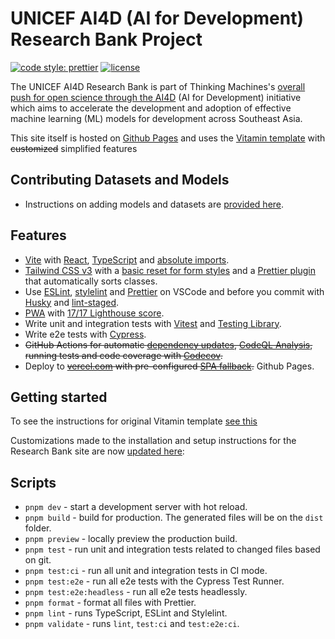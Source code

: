 # UNICEF AI4D (AI for Development) Research Bank Project

<!--
[![codecov](https://codecov.io/gh/wtchnm/Vitamin/branch/main/graph/badge.svg?token=H9BBAKGYI0)](https://codecov.io/gh/wtchnm/Vitamin) ![Test workflow](https://github.com/wtchnm/Vitamin/actions/workflows/test.yml/badge.svg) ![CodeQL workflow](https://github.com/wtchnm/Vitamin/actions/workflows/codeql-analysis.yml/badge.svg) [![Total alerts](https://img.shields.io/lgtm/alerts/g/wtchnm/Vitamin.svg?logo=lgtm&logoWidth=18)](https://lgtm.com/projects/g/wtchnm/Vitamin/alerts/) [![Language grade: JavaScript](https://img.shields.io/lgtm/grade/javascript/g/wtchnm/Vitamin.svg?logo=lgtm&logoWidth=18)](https://lgtm.com/projects/g/wtchnm/Vitamin/context:javascript) [![Vitamin](https://img.shields.io/endpoint?url=https://dashboard.cypress.io/badge/simple/etow1b&style=flat&logo=cypress)](https://dashboard.cypress.io/projects/etow1b/runs) [![code style: prettier](https://img.shields.io/badge/code_style-prettier-ff69b4.svg)](https://github.com/prettier/prettier) [![Commitizen friendly](https://img.shields.io/badge/commitizen-friendly-brightgreen.svg)](http://commitizen.github.io/cz-cli/) [![license](https://img.shields.io/badge/license-MIT-green.svg)](https://github.com/wtchnm/Vitamin/blob/main/LICENSE)
-->

[![code style: prettier](https://img.shields.io/badge/code_style-prettier-ff69b4.svg)](https://github.com/prettier/prettier) [![license](https://img.shields.io/badge/license-MIT-green.svg)](https://github.com/wtchnm/Vitamin/blob/main/LICENSE)

The UNICEF AI4D Research Bank is part of Thinking Machines's [overall push for open science through the AI4D](https://stories.thinkingmachin.es/unicef-ai4d-research-bank/) (AI for Development) initiative which aims to accelerate the development and adoption of effective machine learning (ML) models for development across Southeast Asia.

This site itself is hosted on [Github Pages](https://thinkingmachines.github.io/unicef-ai4d-research-bank) and uses
the [Vitamin template](https://github.com/wtchnm/Vitamin) with ~~customized~~ simplified features

## Contributing Datasets and Models

- Instructions on adding models and datasets are [provided here](catalog-contribution.md).

## Features

- [Vite](https://vitejs.dev) with [React](https://reactjs.org), [TypeScript](https://www.typescriptlang.org) and [absolute imports](https://github.com/aleclarson/vite-tsconfig-paths).
- [Tailwind CSS v3](https://tailwindcss.com) with a [basic reset for form styles](https://github.com/tailwindlabs/tailwindcss-forms) and a [Prettier plugin](https://github.com/tailwindlabs/prettier-plugin-tailwindcss) that automatically sorts classes.
- Use [ESLint](https://eslint.org), [stylelint](https://stylelint.io) and [Prettier](https://prettier.io) on VSCode and before you commit with [Husky](https://github.com/typicode/husky) and [lint-staged](https://github.com/okonet/lint-staged).
- [PWA](https://github.com/antfu/vite-plugin-pwa) with [17/17 Lighthouse score](https://web.dev/pwa-checklist/).
- Write unit and integration tests with [Vitest](https://vitest.dev/) and [Testing Library](https://testing-library.com/).
- Write e2e tests with [Cypress](https://www.cypress.io).
- ~~GitHub Actions for automatic [dependency updates](https://renovatebot.com/), [CodeQL Analysis](https://securitylab.github.com/tools/codeql), running tests and code coverage with [Codecov](https://about.codecov.io/).~~
- Deploy to ~~[vercel.com](https://vercel.com/) with pre-configured [SPA fallback](https://vercel.com/docs/configuration#routes/advanced/spa-fallback).~~ Github Pages.

## Getting started

To see the instructions for original Vitamin template [see this](old-README.md)

Customizations made to the installation and setup instructions for the Research Bank site are now [updated here](SETUP.md):

## Scripts

- `pnpm dev` - start a development server with hot reload.
- `pnpm build` - build for production. The generated files will be on the `dist` folder.
- `pnpm preview` - locally preview the production build.
- `pnpm test` - run unit and integration tests related to changed files based on git.
- `pnpm test:ci` - run all unit and integration tests in CI mode.
- `pnpm test:e2e` - run all e2e tests with the Cypress Test Runner.
- `pnpm test:e2e:headless` - run all e2e tests headlessly.
- `pnpm format` - format all files with Prettier.
- `pnpm lint` - runs TypeScript, ESLint and Stylelint.
- `pnpm validate` - runs `lint`, `test:ci` and `test:e2e:ci`.
